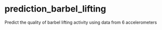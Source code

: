 # prediction_barbel_lifting
Predict the quality of barbel lifting activity using data from 6 accelerometers 
